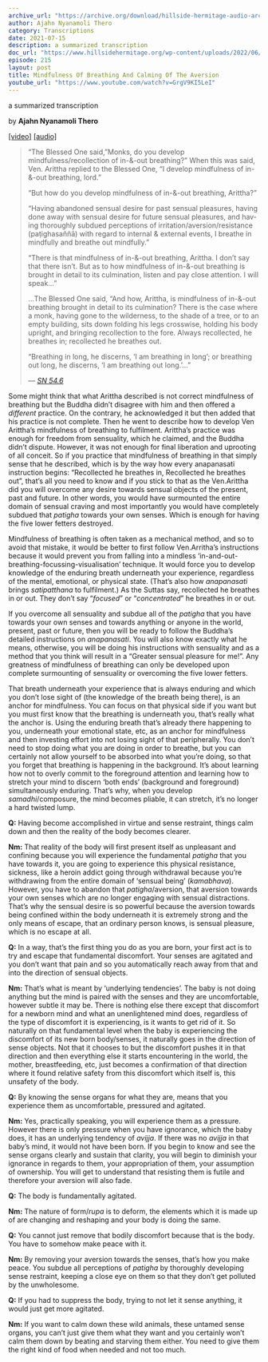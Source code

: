 ```yaml
---
archive_url: "https://archive.org/download/hillside-hermitage-audio-archive/20210714%20-%20215hh%20-%20Mindfulness%20of%20breathing%20and%20calming%20of%20aversion%20-%20SN%2054.6%20MN%2062.mp3"
author: Ajahn Nyanamoli Thero
category: Transcriptions
date: 2021-07-15
description: a summarized transcription
doc_url: "https://www.hillsidehermitage.org/wp-content/uploads/2022/06/215hh-Mindfulness-Of-Breathing-And-Calming-Of-The-Aversion-.pdf"
episode: 215
layout: post
title: Mindfulness Of Breathing And Calming Of The Aversion
youtube_url: "https://www.youtube.com/watch?v=GrgV9KI5LeI"
---
```


a summarized transcription

by **Ajahn Nyanamoli Thero**

[\[video\]](https://www.youtube.com/watch?v=GrgV9KI5LeI) [\[audio\]](https://archive.org/download/hillside-hermitage-audio-archive/20210714%20-%20215hh%20-%20Mindfulness%20of%20breathing%20and%20calming%20of%20aversion%20-%20SN%2054.6%20MN%2062.mp3)

<div lang="en">

> “The Blessed One said,”Monks, do you develop mindfulness/recollection
> of in-&-out breathing?” When this was said, Ven. Arittha replied to
> the Blessed One, “I develop mindfulness of in-&-out breathing, lord.”
>
> “But how do you develop mindfulness of in-&-out breathing, Arittha?”
>
> “Having abandoned sensual desire for past sensual pleasures, having
> done away with sensual desire for future sensual pleasures, and having
> thoroughly subdued perceptions of irritation/aversion/resistance
> (paṭighasaññā) with regard to internal & external events, I breathe in
> mindfully and breathe out mindfully.”
>
> “There is that mindfulness of in-&-out breathing, Arittha. I don’t say
> that there isn’t. But as to how mindfulness of in-&-out breathing is
> brought in detail to its culmination, listen and pay close attention.
> I will speak…”
>
> …The Blessed One said, “And how, Arittha, is mindfulness of in-&-out
> breathing brought in detail to its culmination? There is the case
> where a monk, having gone to the wilderness, to the shade of a tree,
> or to an empty building, sits down folding his legs crosswise, holding
> his body upright, and bringing recollection to the fore. Always
> recollected, he breathes in; recollected he breathes out.
>
> “Breathing in long, he discerns, ‘I am breathing in long’; or
> breathing out long, he discerns, ‘I am breathing out long.’…”
>
> — <cite>[SN
> 54.6](https://www.accesstoinsight.org/tipitaka/sn/sn54/sn54.006.than.html)</cite>

</div>

Some might think that what Arittha described is not correct mindfulness
of breathing but the Buddha didn’t disagree with him and then offered a
*different* practice. On the contrary, he acknowledged it but then added
that his practice is not complete. Then he went to describe how to
develop Ven Arittha’s mindfulness of breathing to fulfilment. Arittha’s
practice was enough for freedom from sensuality, which he claimed, and
the Buddha didn’t dispute. However, it was not enough for final
liberation and uprooting of all conceit. So if you practice that
mindfulness of breathing in that simply sense that he described, which
is by the way how every anapanasati instruction begins: “Recollected he
breathes in, Recollected he breathes out”, that’s all you need to know
and if you stick to that as the Ven.Arittha did you will overcome any
desire towards sensual objects of the present, past and future. In other
words, you would have surmounted the entire domain of sensual craving
and most importantly you would have completely subdued that
<span lang="pi">*patigha*</span> towards your own senses. Which is
enough for having the five lower fetters destroyed.

Mindfulness of breathing is often taken as a mechanical method, and so
to avoid that mistake, it would be better to first follow Ven.Arritha’s
instructions because it would prevent you from falling into a mindless
‘in-and-out-breathing-focussing-visualisation’ technique. It would force
you to develop knowledge of the enduring breath underneath your
experience, regardless of the mental, emotional, or physical state.
(That’s also how <span lang="pi">*anapanasati*</span> brings
<span lang="pi">*satipatthana*</span> to fulfilment.) As the Suttas say,
recollected he breathes in or out. They don’t say “*focused*” or
“*concentrated*” he breathes in or out.

If you overcome all sensuality and subdue all of the
<span lang="pi">*patigha*</span> that you have towards your own senses
and towards anything or anyone in the world, present, past or future,
then you will be ready to follow the Buddha’s detailed instructions on
<span lang="pi">*anapanasati*</span>. You will also know exactly what he
means, otherwise, you will be doing his instructions with sensuality and
as a method that you think will result in a “Greater sensual pleasure
for me!”. Any greatness of mindfulness of breathing can only be
developed upon complete surmounting of sensuality or overcoming the five
lower fetters.

That breath underneath your experience that is always enduring and which
you don’t lose sight of (the knowledge of the breath being there), is an
anchor for mindfulness. You can focus on that physical side if you want
but you must first know that the breathing is underneath you, that’s
really what the anchor is. Using the enduring breath that’s already
there happening to you, underneath your emotional state, etc, as an
anchor for mindfulness and then investing effort into not losing sight
of that peripherally. You don’t need to stop doing what you are doing in
order to breathe, but you can certainly not allow yourself to be
absorbed into what you’re doing, so that you forget that breathing is
happening in the background. It’s about learning how not to overly
commit to the foreground attention and learning how to stretch your mind
to discern ‘both ends’ (background and foreground) simultaneously
enduring. That’s why, when you develop
<span lang="pi">*samadhi*</span>/composure, the mind becomes pliable, it
can stretch, it’s no longer a hard twisted lump.

**Q:** Having become accomplished in virtue and sense restraint, things
calm down and then the reality of the body becomes clearer.

**Nm:** That reality of the body will first present itself as unpleasant
and confining because you will experience the fundamental
<span lang="pi">*patigha*</span> that you have towards it, you are going
to experience this physical resistance, sickness, like a heroin addict
going through withdrawal because you’re withdrawing from the entire
domain of ‘sensual being’ (<span lang="pi">*kamabhava*</span>). However,
you have to abandon that <span lang="pi">*patigha*</span>/aversion, that
aversion towards your own senses which are no longer engaging with
sensual distractions. That’s why the sensual desire is so powerful
because the aversion towards being confined within the body underneath
it is extremely strong and the only means of escape, that an ordinary
person knows, is sensual pleasure, which is no escape at all.

**Q:** In a way, that’s the first thing you do as you are born, your
first act is to try and escape that fundamental discomfort. Your senses
are agitated and you don’t want that pain and so you automatically reach
away from that and into the direction of sensual objects.

**Nm:** That’s what is meant by ‘underlying tendencies’. The baby is not
doing anything but the mind is paired with the senses and they are
uncomfortable, however subtle it may be. There is nothing else there
except that discomfort for a newborn mind and what an unenlightened mind
does, regardless of the type of discomfort it is experiencing, is it
wants to get rid of it. So naturally on that fundamental level when the
baby is experiencing the discomfort of its new born body/senses, it
naturally goes in the direction of sense objects. Not that it chooses to
but the discomfort pushes it in that direction and then everything else
it starts encountering in the world, the mother, breastfeeding, etc,
just becomes a confirmation of that direction where it found relative
safety from this discomfort which itself is, this unsafety of the body.

**Q:** By knowing the sense organs for what they are, means that you
experience them as uncomfortable, pressured and agitated.

**Nm:** Yes, practically speaking, you will experience them as a
pressure. However there is only pressure when you have ignorance, which
the baby does, it has an underlying tendency of
<span lang="pi">*avijja*</span>. If there was no
<span lang="pi">*avijja*</span> in that baby’s mind, it would not have
been born. If you begin to know and see the sense organs clearly and
sustain that clarity, you will begin to diminish your ignorance in
regards to them, your appropriation of them, your assumption of
ownership. You will get to understand that resisting them is futile and
therefore your aversion will also fade.

**Q:** The body is fundamentally agitated.

**Nm:** The nature of form/<span lang="pi">*rupa*</span> is to deform,
the elements which it is made up of are changing and reshaping and your
body is doing the same.

**Q:** You cannot just remove that bodily discomfort because that is the
body. You have to somehow make peace with it.

**Nm:** By removing your aversion towards the senses, that’s how you
make peace. You subdue all perceptions of
<span lang="pi">*patigha*</span> by thoroughly developing sense
restraint, keeping a close eye on them so that they don’t get polluted
by the unwholesome.

**Q:** If you had to suppress the body, trying to not let it sense
anything, it would just get more agitated.

**Nm:** If you want to calm down these wild animals, these untamed sense
organs, you can’t just give them what they want and you certainly won’t
calm them down by beating and starving them either. You need to give
them the right kind of food when needed and not too much.
